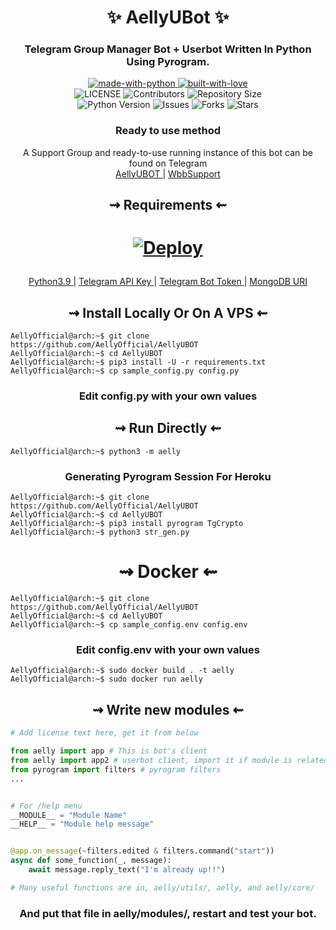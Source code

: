 <h1 align="center"> 
    ✨ AellyUBot ✨ 
</h1>

<h3 align="center"> 
    Telegram Group Manager Bot + Userbot Written In Python Using Pyrogram.
</h3>

<p align="center">
    <a href="https://python.org">
        <img src="http://forthebadge.com/images/badges/made-with-python.svg" alt="made-with-python">
    </a>
    <a href="https://GitHub.com/AellyOfficial">
        <img src="http://ForTheBadge.com/images/badges/built-with-love.svg" alt="built-with-love">
    </a> <br>
    <img src="https://img.shields.io/github/license/AellyOfficial/AellyUBOT?style=for-the-badge&logo=appveyor" alt="LICENSE">
    <img src="https://img.shields.io/github/contributors/AellyOfficial/AellyUBOT?style=for-the-badge&logo=appveyor" alt="Contributors">
    <img src="https://img.shields.io/github/repo-size/AellyOfficial/AellyUBOT?style=for-the-badge&logo=appveyor" alt="Repository Size"> <br>
    <img src="https://img.shields.io/badge/python-3.9-green?style=for-the-badge&logo=appveyor" alt="Python Version">
    <img src="https://img.shields.io/github/issues/AellyOfficial/AellyUBOT?style=for-the-badge&logo=appveyor" alt="Issues">
    <img src="https://img.shields.io/github/forks/AellyOfficial/AellyUBOT?style=for-the-badge&logo=appveyor" alt="Forks">
    <img src="https://img.shields.io/github/stars/AellyOfficial/AellyUBOT?style=for-the-badge&logo=appveyor" alt="Stars">
</p>

<h3 align="center"> 
    Ready to use method
</h3>

<p align="center">
    A Support Group and ready-to-use running instance of this bot can be found on Telegram <br>
    <a href="https://t.me/AellyUBOT"> AellyUBOT </a> | 
    <a href="https://t.me/aellysupport"> WbbSupport </a>
</p>

<h2 align="center"> 
   ⇝ Requirements ⇜
</h2>

<h1>
    <p align="center">
        <a href="https://heroku.com/deploy?template=https://github.com/thehamkercat/WilliamButcherBot">
            <img src="https://www.herokucdn.com/deploy/button.svg" alt="Deploy">
        </a>
    </p>
</h1>
<p align="center">
    <a href="https://www.python.org/downloads/release/python-390/"> Python3.9 </a> |
    <a href="https://docs.pyrogram.org/intro/setup#api-keys"> Telegram API Key </a> |
    <a href="https://t.me/botfather"> Telegram Bot Token </a> | 
    <a href="https://telegra.ph/How-To-get-Mongodb-URI-04-06"> MongoDB URI </a>
</p>

<h2 align="center"> 
   ⇝ Install Locally Or On A VPS ⇜
</h2>

```console
AellyOfficial@arch:~$ git clone https://github.com/AellyOfficial/AellyUBOT
AellyOfficial@arch:~$ cd AellyUBOT
AellyOfficial@arch:~$ pip3 install -U -r requirements.txt
AellyOfficial@arch:~$ cp sample_config.py config.py
```
 
<h3 align="center"> 
    Edit <b>config.py</b> with your own values
</h3>

<h2 align="center"> 
   ⇝ Run Directly ⇜
</h2>

```console
AellyOfficial@arch:~$ python3 -m aelly
```

<h3 align="center"> 
   Generating Pyrogram Session For Heroku
</h3>

```console
AellyOfficial@arch:~$ git clone https://github.com/AellyOfficial/AellyUBOT
AellyOfficial@arch:~$ cd AellyUBOT
AellyOfficial@arch:~$ pip3 install pyrogram TgCrypto
AellyOfficial@arch:~$ python3 str_gen.py
```

<h1 align="center"> 
   ⇝ Docker ⇜
</h1>

```console
AellyOfficial@arch:~$ git clone https://github.com/AellyOfficial/AellyUBOT
AellyOfficial@arch:~$ cd AellyUBOT
AellyOfficial@arch:~$ cp sample_config.env config.env
```

<h3 align="center"> 
    Edit <b> config.env </b> with your own values
</h3>

```console
AellyOfficial@arch:~$ sudo docker build . -t aelly
AellyOfficial@arch:~$ sudo docker run aelly
```

<h2 align="center"> 
   ⇝ Write new modules ⇜
</h2>

```py
# Add license text here, get it from below

from aelly import app # This is bot's client
from aelly import app2 # userbot client, import it if module is related to userbot
from pyrogram import filters # pyrogram filters
...


# For /help menu
__MODULE__ = "Module Name"
__HELP__ = "Module help message"


@app.on_message(~filters.edited & filters.command("start"))
async def some_function(_, message):
    await message.reply_text("I'm already up!!")

# Many useful functions are in, aelly/utils/, aelly, and aelly/core/
```

<h3 align="center"> 
   And put that file in aelly/modules/, restart and test your bot.
</h3>
